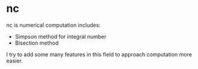 # nc

nc is numerical computation includes:
* Simpson method for integral number
* Bisection method

I try to add some many features in this field to approach computation more easier.
